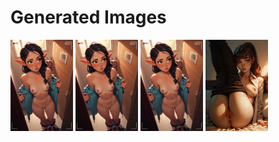 # Generated Images



<img src="2025_10_11_01_thumb.webp" width="100"/> <img src="2025_10_11_02_thumb.webp" width="100"/> <img src="2025_10_11_03_thumb.webp" width="100"/> <img src="2025_10_11_04_thumb.webp" width="100"/>